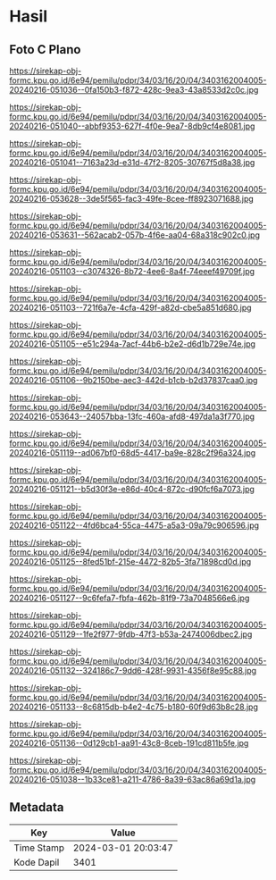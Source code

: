 # Hasil

## Foto C Plano

https://sirekap-obj-formc.kpu.go.id/6e94/pemilu/pdpr/34/03/16/20/04/3403162004005-20240216-051036--0fa150b3-f872-428c-9ea3-43a8533d2c0c.jpg

https://sirekap-obj-formc.kpu.go.id/6e94/pemilu/pdpr/34/03/16/20/04/3403162004005-20240216-051040--abbf9353-627f-4f0e-9ea7-8db9cf4e8081.jpg

https://sirekap-obj-formc.kpu.go.id/6e94/pemilu/pdpr/34/03/16/20/04/3403162004005-20240216-051041--7163a23d-e31d-47f2-8205-30767f5d8a38.jpg

https://sirekap-obj-formc.kpu.go.id/6e94/pemilu/pdpr/34/03/16/20/04/3403162004005-20240216-053628--3de5f565-fac3-49fe-8cee-ff8923071688.jpg

https://sirekap-obj-formc.kpu.go.id/6e94/pemilu/pdpr/34/03/16/20/04/3403162004005-20240216-053631--562acab2-057b-4f6e-aa04-68a318c902c0.jpg

https://sirekap-obj-formc.kpu.go.id/6e94/pemilu/pdpr/34/03/16/20/04/3403162004005-20240216-051103--c3074326-8b72-4ee6-8a4f-74eeef49709f.jpg

https://sirekap-obj-formc.kpu.go.id/6e94/pemilu/pdpr/34/03/16/20/04/3403162004005-20240216-051103--721f6a7e-4cfa-429f-a82d-cbe5a851d680.jpg

https://sirekap-obj-formc.kpu.go.id/6e94/pemilu/pdpr/34/03/16/20/04/3403162004005-20240216-051105--e51c294a-7acf-44b6-b2e2-d6d1b729e74e.jpg

https://sirekap-obj-formc.kpu.go.id/6e94/pemilu/pdpr/34/03/16/20/04/3403162004005-20240216-051106--9b2150be-aec3-442d-b1cb-b2d37837caa0.jpg

https://sirekap-obj-formc.kpu.go.id/6e94/pemilu/pdpr/34/03/16/20/04/3403162004005-20240216-053643--24057bba-13fc-460a-afd8-497da1a3f770.jpg

https://sirekap-obj-formc.kpu.go.id/6e94/pemilu/pdpr/34/03/16/20/04/3403162004005-20240216-051119--ad067bf0-68d5-4417-ba9e-828c2f96a324.jpg

https://sirekap-obj-formc.kpu.go.id/6e94/pemilu/pdpr/34/03/16/20/04/3403162004005-20240216-051121--b5d30f3e-e86d-40c4-872c-d90fcf6a7073.jpg

https://sirekap-obj-formc.kpu.go.id/6e94/pemilu/pdpr/34/03/16/20/04/3403162004005-20240216-051122--4fd6bca4-55ca-4475-a5a3-09a79c906596.jpg

https://sirekap-obj-formc.kpu.go.id/6e94/pemilu/pdpr/34/03/16/20/04/3403162004005-20240216-051125--8fed51bf-215e-4472-82b5-3fa71898cd0d.jpg

https://sirekap-obj-formc.kpu.go.id/6e94/pemilu/pdpr/34/03/16/20/04/3403162004005-20240216-051127--9c6fefa7-fbfa-462b-81f9-73a7048566e6.jpg

https://sirekap-obj-formc.kpu.go.id/6e94/pemilu/pdpr/34/03/16/20/04/3403162004005-20240216-051129--1fe2f977-9fdb-47f3-b53a-2474006dbec2.jpg

https://sirekap-obj-formc.kpu.go.id/6e94/pemilu/pdpr/34/03/16/20/04/3403162004005-20240216-051132--324186c7-9dd6-428f-9931-4356f8e95c88.jpg

https://sirekap-obj-formc.kpu.go.id/6e94/pemilu/pdpr/34/03/16/20/04/3403162004005-20240216-051133--8c6815db-b4e2-4c75-b180-60f9d63b8c28.jpg

https://sirekap-obj-formc.kpu.go.id/6e94/pemilu/pdpr/34/03/16/20/04/3403162004005-20240216-051136--0d129cb1-aa91-43c8-8ceb-191cd811b5fe.jpg

https://sirekap-obj-formc.kpu.go.id/6e94/pemilu/pdpr/34/03/16/20/04/3403162004005-20240216-051038--1b33ce81-a211-4786-8a39-63ac86a69d1a.jpg


## Metadata

| Key        | Value               |
| ---------- | ------------------- |
| Time Stamp | 2024-03-01 20:03:47 |
| Kode Dapil | 3401                |



